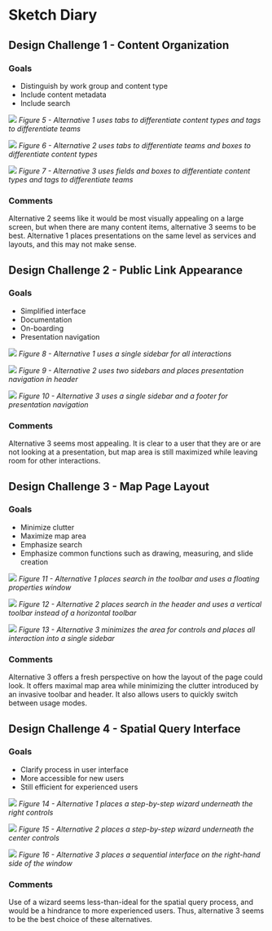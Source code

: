 # Sketch Diary
## Design Challenge 1 - Content Organization
### Goals
- Distinguish by work group and content type
- Include content metadata
- Include search

![](img/figure05.png)
*Figure 5 - Alternative 1 uses tabs to differentiate content types and tags to differentiate teams*

![](img/figure06.png)
*Figure 6 - Alternative 2 uses tabs to differentiate teams and boxes to differentiate content types*

![](img/figure07.png)
*Figure 7 - Alternative 3 uses fields and boxes to differentiate content types and tags to differentiate teams*

### Comments
Alternative 2 seems like it would be most visually appealing on a large screen, but when there are many content items, alternative 3 seems to be best. Alternative 1 places presentations on the same level as services and layouts, and this may not make sense.

## Design Challenge 2 - Public Link Appearance
### Goals
- Simplified interface
- Documentation
- On-boarding
- Presentation navigation

![](img/figure08.png)
*Figure 8 - Alternative 1 uses a single sidebar for all interactions*

![](img/figure09.png)
*Figure 9 - Alternative 2 uses two sidebars and places presentation navigation in header*

![](img/figure10.png)
*Figure 10 - Alternative 3 uses a single sidebar and a footer for presentation navigation*

### Comments
Alternative 3 seems most appealing. It is clear to a user that they are or are not looking at a presentation, but map area is still maximized while leaving room for other interactions.

## Design Challenge 3 - Map Page Layout
### Goals
- Minimize clutter
- Maximize map area
- Emphasize search
- Emphasize common functions such as drawing, measuring, and slide creation

![](img/figure11.png)
*Figure 11 - Alternative 1 places search in the toolbar and uses a floating properties window*

![](img/figure12.png)
*Figure 12 - Alternative 2 places search in the header and uses a vertical toolbar instead of a horizontal toolbar*

![](img/figure13.png)
*Figure 13 - Alternative 3 minimizes the area for controls and places all interaction into a single sidebar*

### Comments
Alternative 3 offers a fresh perspective on how the layout of the page could look. It offers maximal map area while minimizing the clutter introduced by an invasive toolbar and header. It also allows users to quickly switch between usage modes.

## Design Challenge 4 - Spatial Query Interface
### Goals
- Clarify process in user interface
- More accessible for new users
- Still efficient for experienced users

![](img/figure14.png)
*Figure 14 - Alternative 1 places a step-by-step wizard underneath the right controls*

![](img/figure15.png)
*Figure 15 - Alternative 2 places a step-by-step wizard underneath the center controls*

![](img/figure16.png)
*Figure 16 - Alternative 3 places a sequential interface on the right-hand side of the window*

### Comments
Use of a wizard seems less-than-ideal for the spatial query process, and would be a hindrance to more experienced users. Thus, alternative 3 seems to be the best choice of these alternatives.
